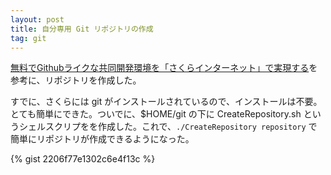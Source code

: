 ```yaml
---
layout: post
title: 自分専用 Git リポジトリの作成
tag: git
---
```

[無料でGithubライクな共同開発環境を「さくらインターネット」で実現する](http://www.happyquality.com/2011/09/22/1322.htm)を参考に、リポジトリを作成した。

すでに、さくらには git がインストールされているので、インストールは不要。とても簡単にできた。ついでに、$HOME/git の下に CreateRepository.sh というシェルスクリプをを作成した。これで、```./CreateRepository repository``` で簡単にリポジトリが作成できるようになった。

{% gist 2206f77e1302c6e4f13c %}

